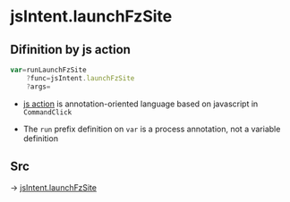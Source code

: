 # jsIntent.launchFzSite

## Difinition by js action

```js.js
var=runLaunchFzSite
	?func=jsIntent.launchFzSite
	?args=

```

- [js action](#) is annotation-oriented language based on javascript in `CommandClick`

- The `run` prefix definition on `var` is a process annotation, not a variable definition

## Src

-> [jsIntent.launchFzSite](https://github.com/puutaro/CommandClick/blob/master/app/src/main/java/com/puutaro/commandclick/fragment_lib/terminal_fragment/js_interface/JsIntent.kt#L38)


